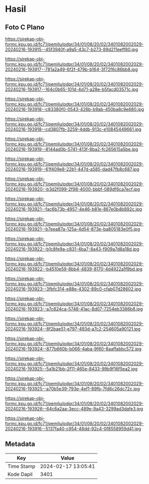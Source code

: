 # Hasil

## Foto C Plano

https://sirekap-obj-formc.kpu.go.id/fc71/pemilu/pdpr/34/01/08/20/02/3401082002029-20240216-193915--45f3940f-a9a5-43c7-b273-89d211eeff80.jpg

https://sirekap-obj-formc.kpu.go.id/fc71/pemilu/pdpr/34/01/08/20/02/3401082002029-20240216-193917--781a2a49-6f2f-479b-b164-3f72f6c86bb8.jpg

https://sirekap-obj-formc.kpu.go.id/fc71/pemilu/pdpr/34/01/08/20/02/3401082002029-20240216-193917--164c0b65-101d-4d71-a28e-b5facd03571c.jpg

https://sirekap-obj-formc.kpu.go.id/fc71/pemilu/pdpr/34/01/08/20/02/3401082002029-20240216-193918--c83380f0-0543-426b-b9ab-450ba8c9e680.jpg

https://sirekap-obj-formc.kpu.go.id/fc71/pemilu/pdpr/34/01/08/20/02/3401082002029-20240216-193918--cd3807fb-3259-4ddb-913c-e10845449661.jpg

https://sirekap-obj-formc.kpu.go.id/fc71/pemilu/pdpr/34/01/08/20/02/3401082002029-20240216-193919--8144ad0b-5741-413f-8ba2-fc265615a5be.jpg

https://sirekap-obj-formc.kpu.go.id/fc71/pemilu/pdpr/34/01/08/20/02/3401082002029-20240216-193919--61f409e8-22b1-447d-a585-dad47fb8c687.jpg

https://sirekap-obj-formc.kpu.go.id/fc71/pemilu/pdpr/34/01/08/20/02/3401082002029-20240216-193920--b3d2f099-2f98-4000-bbbf-089df6ca7ecf.jpg

https://sirekap-obj-formc.kpu.go.id/fc71/pemilu/pdpr/34/01/08/20/02/3401082002029-20240216-193921--fac6b73b-4957-4e46-b81e-867e0b4b892c.jpg

https://sirekap-obj-formc.kpu.go.id/fc71/pemilu/pdpr/34/01/08/20/02/3401082002029-20240216-193921--b7eea87a-125a-4d54-873e-ba805183e0f5.jpg

https://sirekap-obj-formc.kpu.go.id/fc71/pemilu/pdpr/34/01/08/20/02/3401082002029-20240216-193922--b1c8fe9a-c831-4ba7-8a43-f909a7d8a18d.jpg

https://sirekap-obj-formc.kpu.go.id/fc71/pemilu/pdpr/34/01/08/20/02/3401082002029-20240216-193922--b4510e59-8bb4-4839-8170-4d4922a1f9bd.jpg

https://sirekap-obj-formc.kpu.go.id/fc71/pemilu/pdpr/34/01/08/20/02/3401082002029-20240216-193923--3fbfc314-e88e-4302-89c0-cfab07d28602.jpg

https://sirekap-obj-formc.kpu.go.id/fc71/pemilu/pdpr/34/01/08/20/02/3401082002029-20240216-193923--a7c824ca-5748-41ac-8d07-7254eb3386b8.jpg

https://sirekap-obj-formc.kpu.go.id/fc71/pemilu/pdpr/34/01/08/20/02/3401082002029-20240216-193924--8f2bae51-e797-493d-a7c2-254605a90121.jpg

https://sirekap-obj-formc.kpu.go.id/fc71/pemilu/pdpr/34/01/08/20/02/3401082002029-20240216-193924--877b660b-b066-4aba-9f60-8aaffabbc572.jpg

https://sirekap-obj-formc.kpu.go.id/fc71/pemilu/pdpr/34/01/08/20/02/3401082002029-20240216-193925--5a1b21bb-2f11-465e-8433-99b9f16f5ea2.jpg

https://sirekap-obj-formc.kpu.go.id/fc71/pemilu/pdpr/34/01/08/20/02/3401082002029-20240216-193925--a70b5e39-793e-4ef1-89fb-7fd6c26dc72c.jpg

https://sirekap-obj-formc.kpu.go.id/fc71/pemilu/pdpr/34/01/08/20/02/3401082002029-20240216-193926--64c6a2aa-3ecc-489e-9a43-3299ad3dafe3.jpg

https://sirekap-obj-formc.kpu.go.id/fc71/pemilu/pdpr/34/01/08/20/02/3401082002029-20240216-193916--5137fa40-c954-48dd-92c4-0f8558959d41.jpg


## Metadata

| Key        | Value               |
| ---------- | ------------------- |
| Time Stamp | 2024-02-17 13:05:41 |
| Kode Dapil | 3401                |



